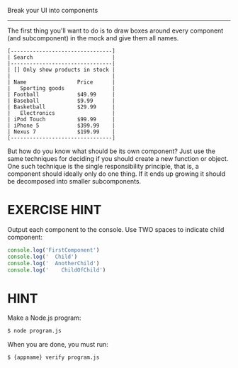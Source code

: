 Break your UI into components

----------------------------------------------------------------------

The first thing you'll want to do is to draw boxes around every component (and subcomponent) in the mock and give them all names.

    [--------------------------------]
    | Search                         |
    |--------------------------------|
    | [] Only show products in stock |
    |                                |
    | Name                Price      |
    |   Sporting goods               |
    | Football            $49.99     |
    | Baseball            $9.99      |
    | Basketball          $29.99     |
    |   Electronics                  |
    | iPod Touch          $99.99     |
    | iPhone 5            $399.99    |
    | Nexus 7             $199.99    |
    [--------------------------------]

But how do you know what should be its own component? Just use the same techniques for deciding if you should create a new function or object. One such technique is the single responsibility principle, that is, a component should ideally only do one thing. If it ends up growing it should be decomposed into smaller subcomponents.

# EXERCISE HINT

Output each component to the console. Use TWO spaces to indicate child component:

```js
console.log('FirstComponent')
console.log('  Child')
console.log('  AnotherChild')
console.log('    ChildOfChild')
```

# HINT

Make a Node.js program:

```sh
$ node program.js
```

When you are done, you must run:

```sh
$ {appname} verify program.js
```